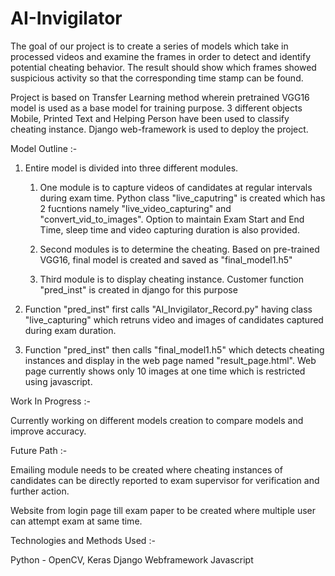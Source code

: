 # AI-Invigilator

The goal of our project is to create a series of models which take in processed videos and examine the frames in order to detect and identify potential cheating behavior. The result should show which frames showed suspicious activity so that the corresponding time stamp can be found.

Project is based on Transfer Learning method wherein pretrained VGG16 model is used as a base model for training purpose. 3 different objects Mobile, Printed Text and Helping Person have been used to classify cheating instance. Django web-framework is used to deploy the project.

Model Outline :-

1. Entire model is divided into three different modules. 
    
    1. One module is to capture videos of candidates at regular intervals during exam time. Python class "live_caputring" is created which has 2 fucntions namely
       "live_video_capturing" and "convert_vid_to_images". Option to maintain Exam Start and End Time, sleep time and video capturing duration is also provided.
       
    2. Second modules is to determine the cheating. Based on pre-trained VGG16, final model is created and saved as "final_model1.h5"
    
    3. Third module is to display cheating instance. Customer function "pred_inst" is created in django for this purpose

2.  Function "pred_inst" first calls "AI_Invigilator_Record.py" having class "live_capturing" which retruns video and images of candidates captured during exam duration.

3.  Function "pred_inst" then calls "final_model1.h5" which detects cheating instances and display in the web page named "result_page.html". Web page currently shows only 10
    images at one time which is restricted using javascript.
    
    
Work In Progress :-
 
Currently working on different models creation to compare models and improve accuracy.


Future Path :-

Emailing module needs to be created where cheating instances of candidates can be directly reported to exam supervisor for verification and further action.

Website from login page till exam paper to be created where multiple user can attempt exam at same time.


Technologies and Methods Used :-

Python - OpenCV, Keras
Django Webframework
Javascript
